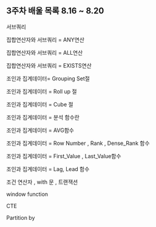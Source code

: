 ## 3주차 배울 목록 8.16 ~ 8.20

서브쿼리

집합연산자와 서브쿼리 = ANY연산

집합연산자와 서브쿼리 = ALL연산

집합연산자와 서브쿼리 = EXISTS연산

조인과 집계데이터= Grouping Set절

조인과 집계데이터 = Roll up 절

조인과 집계데이터 = Cube 절

조인과 집계데이터 = 분석 함수란

조인과 집계데이터 = AVG함수

조인과 집계데이터 = Row Number , Rank , Dense_Rank 함수

조인과 집계데이터 = First_Value , Last_Value함수

조인과 집계데이터 = Lag, Lead 함수

조건 연산자 , with 문 , 트랜잭션

window function

CTE

Partition by
